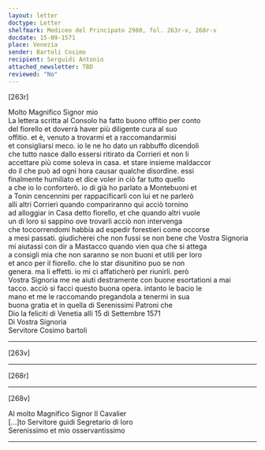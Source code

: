 ```yaml
---
layout: letter
doctype: Letter
shelfmark: Mediceo del Principato 2980, fol. 263r-v, 268r-v
docdate: 15-09-1571
place: Venezia
sender: Bartoli Cosimo
recipient: Serguidi Antonio
attached_newsletter: TBD
reviewed: "No"
---
```


[263r]  
  
  
Molto Magnifico Signor mio  
La lettera scritta al Consolo ha fatto buono offitio per conto  
del fiorello et doverrà haver più diligente cura al suo  
offitio. et è, venuto a trovarmi et a raccomandarmisi  
et consigliarsi meco. io le ne ho dato un rabbuffo dicendoli  
che tutto nasce dallo essersi ritirato da Corrieri et non li  
accettare più come soleva in casa. et stare insieme maldaccor  
do il che può ad ogni hora causar qualche disordine. essi  
finalmente humiliato et dice voler in ciò far tutto quello  
a che io lo conforterò. io di già ho parlato a Montebuoni et  
a Tonin cencennini per rappacificarli con lui et ne parlerò  
alli altri Corrieri quando compariranno qui acciò tornino  
ad alloggiar in Casa detto fiorello, et che quando altri vuole  
un di loro si sappino ove trovarli acciò non intervenga  
che toccorrendomi habbia ad espedir forestieri come occorse  
a mesi passati. giudicherei che non fussi se non bene che Vostra Signoria  
mi aiutassi con dir a Mastacco quando vien qua che si attega  
a consigli mia che non saranno se non buoni et utili per loro  
et anco per il fiorello. che lo star disunitino puo se non  
genera. ma li effetti. io mi ci affaticherò per riunirli. però  
Vostra Signoria me ne aiuti destramente con buone esortationi a mai  
tacco. acciò si facci questo buona opera. intanto le bacio le  
mano et me le raccomando pregandola a tenermi in sua  
buona gratia et in quella di Serenissimi Patroni che  
Dio la feliciti di Venetia alli 15 di Settembre 1571  
Di Vostra Signoria  
Servitore Cosimo bartoli  
  
---  

[263v]  
  
  
  
---  

[268r]  
  
  
  
---  

[268v]  
  
  
Al molto Magnifico Signor Il Cavalier  
[...]to Servitore guidi Segretario di loro  
Serenissimo et mio osservantissimo  
  
---  

